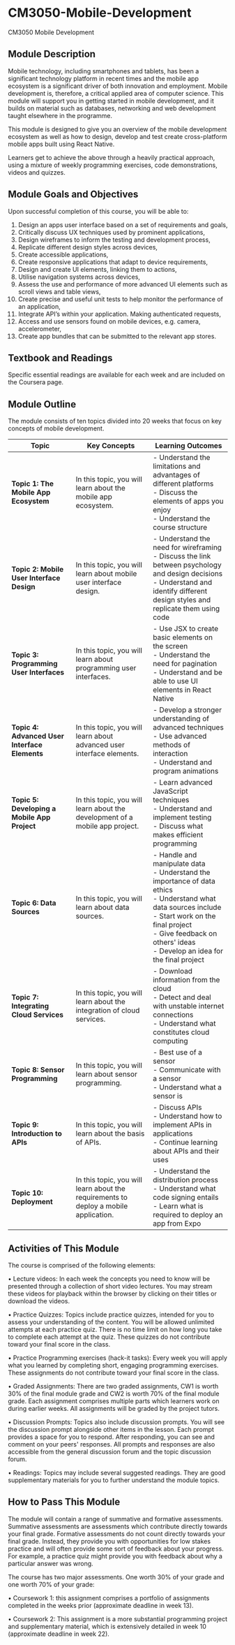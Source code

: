 # CM3050-Mobile-Development
CM3050 Mobile Development


## Module Description

Mobile technology, including smartphones and tablets, has been a significant technology
platform in recent times and the mobile app ecosystem is a significant driver of both
innovation and employment. Mobile development is, therefore, a critical applied area of
computer science. This module will support you in getting started in mobile development,
and it builds on material such as databases, networking and web development taught
elsewhere in the programme.

This module is designed to give you an overview of the mobile development ecosystem
as well as how to design, develop and test create cross-platform mobile apps built using
React Native.

Learners get to achieve the above through a heavily practical approach, using a mixture
of weekly programming exercises, code demonstrations, videos and quizzes.

## Module Goals and Objectives

Upon successful completion of this course, you will be able to:

1. Design an apps user interface based on a set of requirements and goals,
2. Critically discuss UX techniques used by prominent applications,
3. Design wireframes to inform the testing and development process,
4. Replicate different design styles across devices,
5. Create accessible applications,
6. Create responsive applications that adapt to device requirements,
7. Design and create UI elements, linking them to actions,
8. Utilise navigation systems across devices,
9. Assess the use and performance of more advanced UI elements such as scroll
views and table views,
10. Create precise and useful unit tests to help monitor the performance of an
application,
11. Integrate API’s within your application. Making authenticated requests,
12. Access and use sensors found on mobile devices, e.g. camera, accelerometer,
13. Create app bundles that can be submitted to the relevant app stores.


## Textbook and Readings

Specific essential readings are available for each week and are included on the
Coursera page. 


## Module Outline

The module consists of ten topics divided into 20 weeks that focus on key concepts of
mobile development.

| Topic                               | Key Concepts | Learning Outcomes |
|-------------------------------------|--------------|-------------------|
| **Topic 1: The Mobile App Ecosystem** | In this topic, you will learn about the mobile app ecosystem. | - Understand the limitations and advantages of different platforms <br> - Discuss the elements of apps you enjoy <br> - Understand the course structure |
| **Topic 2: Mobile User Interface Design** | In this topic, you will learn about mobile user interface design. | - Understand the need for wireframing <br> - Discuss the link between psychology and design decisions <br> - Understand and identify different design styles and replicate them using code |
| **Topic 3: Programming User Interfaces** | In this topic, you will learn about programming user interfaces. | - Use JSX to create basic elements on the screen <br> - Understand the need for pagination <br> - Understand and be able to use UI elements in React Native |
| **Topic 4: Advanced User Interface Elements** | In this topic, you will learn about advanced user interface elements. | - Develop a stronger understanding of advanced techniques <br> - Use advanced methods of interaction <br> - Understand and program animations |
| **Topic 5: Developing a Mobile App Project** | In this topic, you will learn about the development of a mobile app project. | - Learn advanced JavaScript techniques <br> - Understand and implement testing <br> - Discuss what makes efficient programming |
| **Topic 6: Data Sources** | In this topic, you will learn about data sources. | - Handle and manipulate data <br> - Understand the importance of data ethics <br> - Understand what data sources include <br> - Start work on the final project <br> - Give feedback on others' ideas <br> - Develop an idea for the final project |
| **Topic 7: Integrating Cloud Services** | In this topic, you will learn about the integration of cloud services. | - Download information from the cloud <br> - Detect and deal with unstable internet connections <br> - Understand what constitutes cloud computing |
| **Topic 8: Sensor Programming** | In this topic, you will learn about sensor programming. | - Best use of a sensor <br> - Communicate with a sensor <br> - Understand what a sensor is |
| **Topic 9: Introduction to APIs** | In this topic, you will learn about the basis of APIs. | - Discuss APIs <br> - Understand how to implement APIs in applications <br> - Continue learning about APIs and their uses |
| **Topic 10: Deployment** | In this topic, you will learn about the requirements to deploy a mobile application. | - Understand the distribution process <br> - Understand what code signing entails <br> - Learn what is required to deploy an app from Expo |



## Activities of This Module

The course is comprised of the following elements:

• Lecture videos: In each week the concepts you need to know will be presented
through a collection of short video lectures. You may stream these videos for
playback within the browser by clicking on their titles or download the videos.

• Practice Quizzes: Topics include practice quizzes, intended for you to assess
your understanding of the content. You will be allowed unlimited attempts at each
practice quiz. There is no time limit on how long you take to complete each 
attempt at the quiz. These quizzes do not contribute toward your final score in
the class.

• Practice Programming exercises (hack-it tasks): Every week you will apply
what you learned by completing short, engaging programming exercises. These
assignments do not contribute toward your final score in the class.

• Graded Assignments: There are two graded assignments, CW1 is worth 30%
of the final module grade and CW2 is worth 70% of the final module grade. Each
assignment comprises multiple parts which learners work on during earlier
weeks. All assignments will be graded by the project tutors.

• Discussion Prompts: Topics also include discussion prompts. You will see the
discussion prompt alongside other items in the lesson. Each prompt provides a
space for you to respond. After responding, you can see and comment on your
peers' responses. All prompts and responses are also accessible from the
general discussion forum and the topic discussion forum.

• Readings: Topics may include several suggested readings. They are good
supplementary materials for you to further understand the module topics.


## How to Pass This Module

The module will contain a range of summative and formative assessments. Summative
assessments are assessments which contribute directly towards your final grade.
Formative assessments do not count directly towards your final grade. Instead, they
provide you with opportunities for low stakes practice and will often provide some sort of
feedback about your progress. For example, a practice quiz might provide you with
feedback about why a particular answer was wrong.

The course has two major assessments. One worth 30% of your grade and one worth
70% of your grade:

• Coursework 1: this assignment comprises a portfolio of assignments completed
in the weeks prior (approximate deadline in week 13).

• Coursework 2: This assignment is a more substantial programming project and
supplementary material, which is extensively detailed in week 10 (approximate
deadline in week 22).









